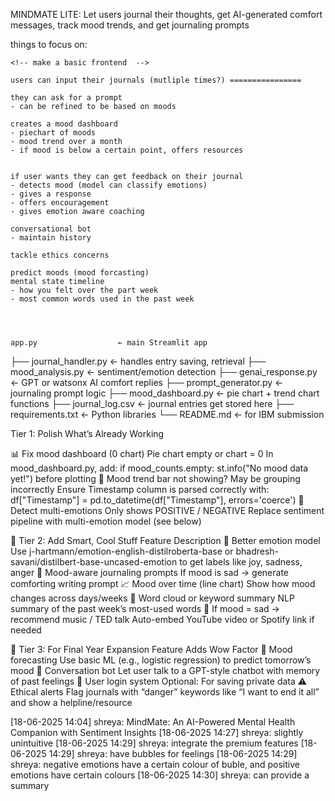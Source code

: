 MINDMATE LITE:
Let users journal their thoughts, get AI-generated comfort messages, track mood trends, and get journaling prompts

things to focus on: 

    <!-- make a basic frontend  -->

    users can input their journals (mutliple times?) ================

    they can ask for a prompt
    - can be refined to be based on moods

    creates a mood dashboard
    - piechart of moods
    - mood trend over a month
    - if mood is below a certain point, offers resources


    if user wants they can get feedback on their journal
    - detects mood (model can classify emotions)
    - gives a response
    - offers encouragement
    - gives emotion aware coaching

    conversational bot 
    - maintain history

    tackle ethics concerns

    predict moods (mood forcasting)
    mental state timeline
    - how you felt over the part week
    - most common words used in the past week




    app.py                  ← main Streamlit app
├── journal_handler.py      ← handles entry saving, retrieval
├── mood_analysis.py        ← sentiment/emotion detection
├── genai_response.py       ← GPT or watsonx AI comfort replies
├── prompt_generator.py     ← journaling prompt logic
├── mood_dashboard.py       ← pie chart + trend chart functions
├── journal_log.csv         ← journal entries get stored here
├── requirements.txt        ← Python libraries
└── README.md               ← for IBM submission




 Tier 1: Polish What’s Already Working
<!-- Fix	What’s Wrong	What to Do
🧠 Improve AI replies	Repeats journal text or feels too dry	Tweak prompt to FLAN-5 like:
"Give a kind, short, empathetic message to someone who wrote this journal: ..." -->
📊 Fix mood dashboard (0 chart)	Pie chart empty or chart = 0	In mood_dashboard.py, add:
if mood_counts.empty: st.info("No mood data yet!") before plotting
📅 Mood trend bar not showing?	May be grouping incorrectly	Ensure Timestamp column is parsed correctly with:
df["Timestamp"] = pd.to_datetime(df["Timestamp"], errors='coerce')
📝 Detect multi-emotions	Only shows POSITIVE / NEGATIVE	Replace sentiment pipeline with multi-emotion model (see below)

🔹 Tier 2: Add Smart, Cool Stuff
Feature	Description
💬 Better emotion model	Use j-hartmann/emotion-english-distilroberta-base or bhadresh-savani/distilbert-base-uncased-emotion to get labels like joy, sadness, anger
🌈 Mood-aware journaling prompts	If mood is sad → generate comforting writing prompt
📈 Mood over time (line chart)	Show how mood changes across days/weeks
📌 Word cloud or keyword summary	NLP summary of the past week’s most-used words
🧘 If mood = sad → recommend music / TED talk	Auto-embed YouTube video or Spotify link if needed

🔹 Tier 3: For Final Year Expansion
Feature	Adds Wow Factor
🧠 Mood forecasting	Use basic ML (e.g., logistic regression) to predict tomorrow’s mood
🧵 Conversation bot	Let user talk to a GPT-style chatbot with memory of past feelings
🔐 User login system	Optional: For saving private data
⚠️ Ethical alerts	Flag journals with “danger” keywords like “I want to end it all” and show a helpline/resource





[18-06-2025 14:04] shreya: MindMate: An AI-Powered Mental Health Companion with Sentiment Insights
[18-06-2025 14:27] shreya: slightly unintuitive
[18-06-2025 14:29] shreya: integrate the premium features
[18-06-2025 14:29] shreya: have bubbles for feelings
[18-06-2025 14:29] shreya: negative emotions have a certain colour of buble, and positive emotions have certain colours
[18-06-2025 14:30] shreya: can provide a summary